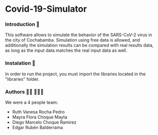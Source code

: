 # Covid-19-Simulator

### Introduction 🔬
This software allows to simulate the behavior of the SARS-CoV-2 virus in the city of Cochabamba. Simulation using free data is allowed, and additionally the simulation results can be compared with real results data, as long as the input data matches the real input data as well.

### Instalation 🔧
In order to run the project, you must import the libraries located in the "libraries" folder.

### Authors  👷🏻 👷🏻‍♀️
We were a 4 people team:
- Ruth Vanesa Rocha Pedro 
- Mayra Flora Choque Mayta
- Diego Marcelo Choque Ramirez
- Edgar Rubén Balderrama

